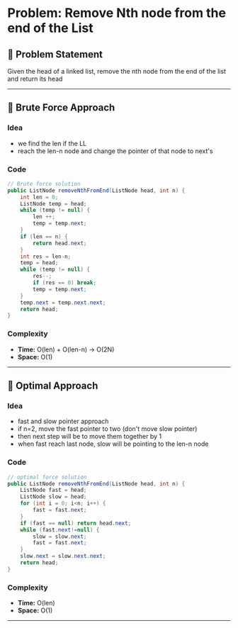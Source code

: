 # Problem: Remove Nth node from the end of the List

## 📄 Problem Statement
Given the head of a linked list, 
remove the nth node from the end of the list and return its head

---

## 🧠 Brute Force Approach
### Idea
- we find the len if the LL
- reach the len-n node and change the pointer of that node to next's

### Code
```java
// Brute force solution
public ListNode removeNthFromEnd(ListNode head, int n) {
    int len = 0;
    ListNode temp = head;
    while (temp != null) {
        len ++;
        temp = temp.next;
    }
    if (len == n) {
        return head.next;
    }
    int res = len-n;
    temp = head;
    while (temp != null) {
        res--;
        if (res == 0) break;
        temp = temp.next;
    }
    temp.next = temp.next.next;
    return head;
}
```

### Complexity
- **Time:** O(len) + O(len-n) -> O(2N)
- **Space:** O(1)

---

## 🧪 Optimal Approach
### Idea
- fast and slow pointer approach
- if n=2, move the fast pointer to two (don't move slow pointer)
- then next step will be to move them together by 1
- when fast reach last node, slow will be pointing to the len-n node

### Code
```java
// optimal force solution
public ListNode removeNthFromEnd(ListNode head, int n) {
    ListNode fast = head;
    ListNode slow = head;
    for (int i = 0; i<n; i++) {
        fast = fast.next;
    }
    if (fast == null) return head.next;
    while (fast.next!=null) {
        slow = slow.next;
        fast = fast.next;
    }
    slow.next = slow.next.next;
    return head;
}
```

### Complexity
- **Time:** O(len)
- **Space:** O(1)

---